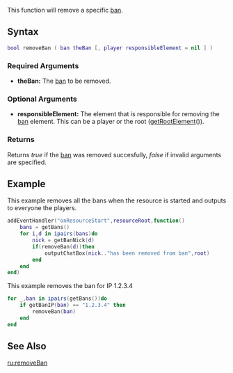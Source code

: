 This function will remove a specific [ban](/docs/ban.md "wikilink").

Syntax
------

``` lua
bool removeBan ( ban theBan [, player responsibleElement = nil ] )
```

### Required Arguments

-   **theBan:** The [ban](/docs/ban.md "wikilink") to be removed.

### Optional Arguments

-   **responsibleElement:** The element that is responsible for removing the [ban](/docs/ban.md "wikilink") element. This can be a player or the root ([getRootElement](/docs/getrootelement.md "wikilink")()).

### Returns

Returns *true* if the [ban](/docs/ban.md "wikilink") was removed succesfully, *false* if invalid arguments are specified.

Example
-------

This example removes all the bans when the resource is started and outputs to everyone the players.

``` lua
addEventHandler("onResourceStart",resourceRoot,function()
    bans = getBans()
    for i,d in ipairs(bans)do
        nick = getBanNick(d)
        if(removeBan(d))then
            outputChatBox(nick.."has been removed from ban",root)
        end
    end
end)
```

This example removes the ban for IP 1.2.3.4

``` lua
for _,ban in ipairs(getBans())do
    if getBanIP(ban) == "1.2.3.4" then
        removeBan(ban)
    end
end
```

See Also
--------

[ru:removeBan](/docs/ru:removeban.md "wikilink")
